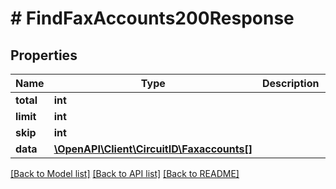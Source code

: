 # # FindFaxAccounts200Response

## Properties

Name | Type | Description | Notes
------------ | ------------- | ------------- | -------------
**total** | **int** |  |
**limit** | **int** |  |
**skip** | **int** |  |
**data** | [**\OpenAPI\Client\CircuitID\Faxaccounts[]**](Faxaccounts.md) |  |

[[Back to Model list]](../../README.md#models) [[Back to API list]](../../README.md#endpoints) [[Back to README]](../../README.md)

